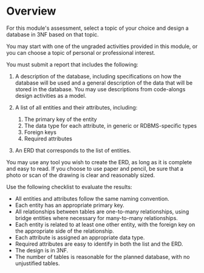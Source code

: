# Overview
For this module's assessment, select a topic of your choice and design a database in 3NF based on that topic.

You may start with one of the ungraded activities provided in this module, or you can choose a topic of personal or professional interest.

You must submit a report that includes the following:

1. A description of the database, including specifications on how the database will be used and a general description of the data that will be stored in the database. You may use descriptions from code-alongs design activities as a model.

2. A list of all entities and their attributes, including:

    1. The primary key of the entity
    2. The data type for each attribute, in generic or RDBMS-specific types
    3. Foreign keys
    4. Required attributes
3. An ERD that corresponds to the list of entities.

You may use any tool you wish to create the ERD, as long as it is complete and easy to read. If you choose to use paper and pencil, be sure that a photo or scan of the drawing is clear and reasonably sized.

Use the following checklist to evaluate the results:

- All entities and attributes follow the same naming convention.
- Each entity has an appropriate primary key.
- All relationships between tables are one-to-many relationships, using bridge entities where necessary for many-to-many relationships.
- Each entity is related to at least one other entity, with the foreign key on the appropriate side of the relationship.
- Each attribute is assigned an appropriate data type.
- Required attributes are easy to identify in both the list and the ERD.
- The design is in 3NF.
- The number of tables is reasonable for the planned database, with no unjustified tables.
